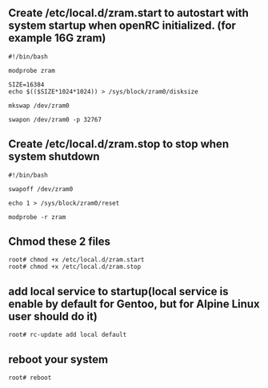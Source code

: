 ## Create /etc/local.d/zram.start to autostart with system startup when openRC initialized. (for example 16G zram)
```
#!/bin/bash

modprobe zram

SIZE=16384
echo $(($SIZE*1024*1024)) > /sys/block/zram0/disksize

mkswap /dev/zram0

swapon /dev/zram0 -p 32767
```

## Create /etc/local.d/zram.stop to stop when system shutdown
```
#!/bin/bash

swapoff /dev/zram0

echo 1 > /sys/block/zram0/reset

modprobe -r zram
```

## Chmod these 2 files
```
root# chmod +x /etc/local.d/zram.start
root# chmod +x /etc/local.d/zram.stop
```

## add local service to startup(local service is enable by default for Gentoo, but for Alpine Linux user should do it)
`root# rc-update add local default`

## reboot your system
`root# reboot`
